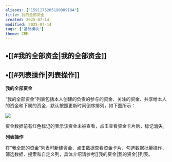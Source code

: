 ```yaml
---
aliases: ["1591275205190089184"]
title: 我的全部资金
created: 2025-07-14
modified: 2025-07-14
tags: ['基础模块']
theme: CRM
---
```


## •[[#我的全部资金|我的全部资金]]

## •[[#列表操作|列表操作]]

**我的全部资金**

“我的全部资金”列表包括本人创建的负责的参与的资金、关注的资金、共享给本人的资金和下属的资金，默认按照更新时间倒序排列，如下图所示：

![](e5ed3c35f202c7c816a35e2e14121720.jpg)

资金数据前有红色标记的表示该资金未被查看，点击查看资金卡片后，标记消失。

**列表操作**

在“我全部的资金”列表可新建资金、点击数据查看资金卡片、勾选数据批量操作、筛选数据、搜索和自定义列，具体介绍请参考[[我的资金|我的资金]]列表。